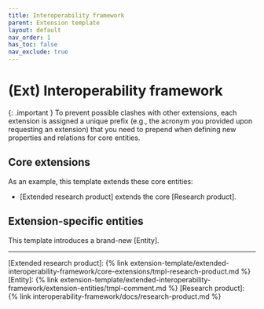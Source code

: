```yaml
---
title: Interoperability framework
parent: Extension template
layout: default
nav_order: 1
has_toc: false
nav_exclude: true
---
```

# (Ext) Interoperability framework

{: .important }
To prevent possible clashes with other extensions, each extension is assigned a unique prefix (e.g., the acronym you provided upon requesting an extension) that you need to prepend when defining new properties and relations for core entities.

## Core extensions
As an example, this template extends these core entities:
- [Extended research product] extends the core [Research product].


## Extension-specific entities
This template introduces a brand-new [Entity].


----
[Extended research product]: {% link extension-template/extended-interoperability-framework/core-extensions/tmpl-research-product.md %}
[Entity]: {% link extension-template/extended-interoperability-framework/extension-entities/tmpl-comment.md %}
[Research product]: {% link interoperability-framework/docs/research-product.md %}
